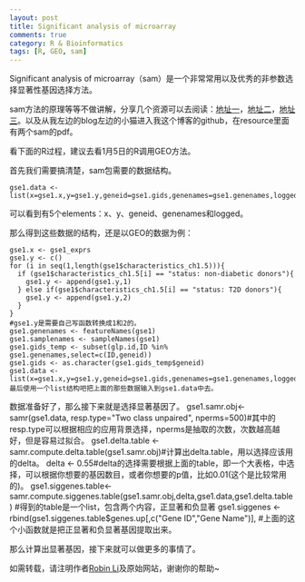 ```yaml
---
layout: post
title: Significant analysis of microarray
comments: true
category: R & Bioinformatics
tags: [R, GEO, sam]
---
```


Significant analysis of microarray（sam）是一个非常常用以及优秀的非参数选择显著性基因选择方法。

<!-- more -->

sam方法的原理等等不做讲解，分享几个资源可以去阅读：[地址一](http://www-stat.stanford.edu/~tibs/SAM)，[地址二](http://cran.r-project.org)，[地址三](https://github.com/MikeJSeo/SAM)。以及从我左边的blog左边的小猫进入我这个博客的github，在resource里面有两个sam的pdf。

看下面的R过程，建议去看1月5日的R调用GEO方法。

首先我们需要搞清楚，sam包需要的数据结构。
	
	gse1.data <- list(x=gse1.x,y=gse1.y,geneid=gse1.gids,genenames=gse1.genenames,logged2=TRUE)

可以看到有5个elements：x、y、geneid、genenames和logged。

那么得到这些数据的结构，还是以GEO的数据为例：
	
	gse1.x <- gse1_exprs
	gse1.y <- c()
	for (i in seq(1,length(gse1$characteristics_ch1.5))){
	  if (gse1$characteristics_ch1.5[i] == "status: non-diabetic donors"){
	    gse1.y <- append(gse1.y,1)
	  } else if(gse1$characteristics_ch1.5[i] == "status: T2D donors"){
	    gse1.y <- append(gse1.y,2)
	  } 
	}
	#gse1.y是需要自己写函数转换成1和2的。
	gse1.genenames <- featureNames(gse1) 
	gse1.samplenames <- sampleNames(gse1)
	gse1.gids_temp <- subset(glp.id,ID %in% gse1.genenames,select=c(ID,geneid))
	gse1.gids <- as.character(gse1.gids_temp$geneid)
	gse1.data <- list(x=gse1.x,y=gse1.y,geneid=gse1.gids,genenames=gse1.genenames,logged2=TRUE)#最后使用一个list结构吧把上面的那些数据输入到gse1.data中去。

数据准备好了，那么接下来就是选择显著基因了。
	gse1.samr.obj<-samr(gse1.data, resp.type="Two class unpaired", nperms=500)#其中的resp.type可以根据相应的应用背景选择，nperms是抽取的次数，次数越高越好，但是容易过拟合。
	gse1.delta.table <- samr.compute.delta.table(gse1.samr.obj)#计算出delta.table，用以选择应该用的delta。
	delta <- 0.55#delta的选择需要根据上面的table，即一个大表格，中选择，可以根据你想要的基因数目，或者你想要的p值，比如0.01(这个是比较常用的)。
	gse1.siggenes.table<-samr.compute.siggenes.table(gse1.samr.obj,delta,gse1.data,gse1.delta.table)
	#得到的table是一个list，包含两个内容，正显著和负显著
	gse1.siggenes <- rbind(gse1.siggenes.table$genes.up[,c("Gene ID","Gene Name")],
	#上面的这个小函数就是把正显著和负显著基因提取出来。

那么计算出显著基因，接下来就可以做更多的事情了。

如需转载，请注明作者[Robin Li](https://pureice.github.com)及原始网站，谢谢你的帮助~